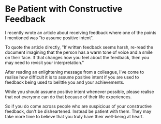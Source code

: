 # Be Patient with Constructive Feedback

I recently wrote an article about receiving feedback where one of the points I mentioned was "to assume positive intent".

To quote the article directly, "If written feedback seems harsh, re-read the document imagining that the person has a warm tone of voice and a smile on their face. If that changes how you feel about the feedback, then you may need to revisit your interpretation."

After reading an enlightening message from a colleague, I've come to realise how difficult it is to assume positive intent if you are used to feedback being used to belittle you and your achievements.

While you should assume positive intent whenever possible, please realise that not everyone can do that because of their life experiences.

So if you do come across people who are suspicious of your constructive feedback, don't be disheartened. Instead be patient with them. They may take more time to believe that you truly have their well-being at heart.